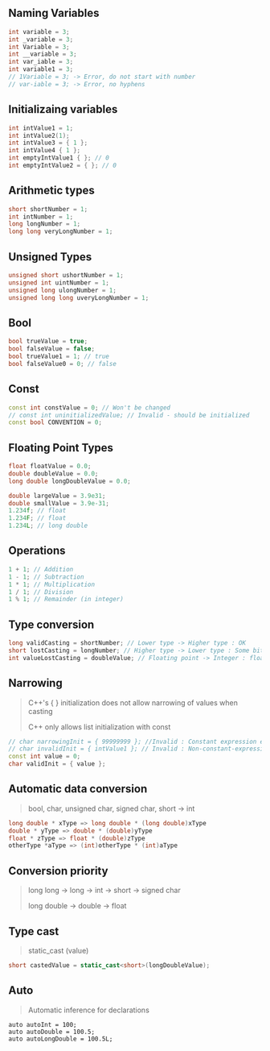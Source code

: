 ## Naming Variables
```cpp
int variable = 3;
int _variable = 3;
int Variable = 3;
int __variable = 3;
int var_iable = 3;
int variable1 = 3;
// 1Variable = 3; -> Error, do not start with number
// var-iable = 3; -> Error, no hyphens
```

## Initializaing variables
```cpp
int intValue1 = 1;
int intValue2(1);
int intValue3 = { 1 };
int intValue4 { 1 };
int emptyIntValue1 { }; // 0
int emptyIntValue2 = { }; // 0
```

## Arithmetic types
```cpp
short shortNumber = 1;
int intNumber = 1;
long longNumber = 1;
long long veryLongNumber = 1;
```

## Unsigned Types
```cpp
unsigned short ushortNumber = 1;
unsigned int uintNumber = 1;
unsigned long ulongNumber = 1;
unsigned long long uveryLongNumber = 1;
```

## Bool
```cpp
bool trueValue = true;
bool falseValue = false;
bool trueValue1 = 1; // true
bool falseValue0 = 0; // false
```

## Const
```cpp
const int constValue = 0; // Won't be changed
// const int uninitializedValue; // Invalid - should be initialized
const bool CONVENTION = 0;
```

## Floating Point Types
```cpp
float floatValue = 0.0;
double doubleValue = 0.0;
long double longDoubleValue = 0.0;

double largeValue = 3.9e31;
double smallValue = 3.9e-31;
1.234f; // float
1.234F; // float
1.234L; // long double
```

## Operations
```cpp
1 + 1; // Addition
1 - 1; // Subtraction
1 * 1; // Multiplication
1 / 1; // Division
1 % 1; // Remainder (in integer)
```

## Type conversion
```cpp
long validCasting = shortNumber; // Lower type -> Higher type : OK
short lostCasting = longNumber; // Higher type -> Lower type : Some bits may be lost
int valueLostCasting = doubleValue; // Floating point -> Integer : floating point is lost
```

## Narrowing
> C++'s { } initialization does not allow narrowing of values when casting
>
> C++ only allows list initialization with const

```cpp
// char narrowingInit = { 99999999 }; //Invalid : Constant expression evaluates to 99999999 which cannot be narrowed to type 'char'
// char invalidInit = { intValue1 }; // Invalid : Non-constant-expression cannot be narrowed from type 'int' to 'char' in initializer list
const int value = 0;
char validInit = { value };
```

## Automatic data conversion
> bool, char, unsigned char, signed char, short -> int

```cpp
long double * xType => long double * (long double)xType
double * yType => double * (double)yType
float * zType => float * (double)zType
otherType *aType => (int)otherType * (int)aType
```

## Conversion priority
> long long -> long -> int -> short -> signed char
>
> long double -> double -> float

## Type cast
> static_cast<typeName> (value)

```cpp
short castedValue = static_cast<short>(longDoubleValue);
```
## Auto
> Automatic inference for declarations

```
auto autoInt = 100;
auto autoDouble = 100.5;
auto autoLongDouble = 100.5L;
```
